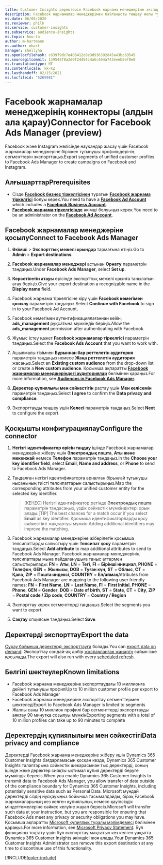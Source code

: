 ```yaml
---
title: Customer Insights деректерін Facebook жарнама менеджеріне экспорттау
description: Facebook жарнамалар менеджерімен байланысты теңшеу жолы туралы ақпарат.
ms.date: 06/05/2020
ms.reviewer: philk
ms.service: customer-insights
ms.subservice: audience-insights
ms.topic: how-to
author: m-hartmann
ms.author: mhart
manager: shellyha
ms.openlocfilehash: c839f9dc7e403412c0e3d936392d45a43bc63545
ms.sourcegitcommit: 139548f8a2d0f24d54c4a6c404a743eeeb8ef8e0
ms.translationtype: HT
ms.contentlocale: kk-KZ
ms.lasthandoff: 02/15/2021
ms.locfileid: "5269981"
---
```

# <a name="connector-for-facebook-ads-manager-preview"></a><span data-ttu-id="d4b27-103">Facebook жарнамалар менеджерінің коннекторы (алдын ала қарау)</span><span class="sxs-lookup"><span data-stu-id="d4b27-103">Connector for Facebook Ads Manager (preview)</span></span>

<span data-ttu-id="d4b27-104">Facebook және Instagram желісінде науқандар жасау үшін Facebook жарнамалар менеджеріне біріккен тұтынушы профильдерінің сегменттерін экспорттаңыз.</span><span class="sxs-lookup"><span data-stu-id="d4b27-104">Export segments of unified customer profiles to Facebook Ads Manager to create campaigns on Facebook and Instagram.</span></span>

## <a name="prerequisites"></a><span data-ttu-id="d4b27-105">Алғышарттар</span><span class="sxs-lookup"><span data-stu-id="d4b27-105">Prerequisites</span></span>

- <span data-ttu-id="d4b27-106">Сізде [**Facebook бизнес тіркелгісінен**](https://business.facebook.com/) тұратын [**Facebook жарнама тіркелгісі**](https://www.facebook.com/business/learn/lessons/step-by-step-ads-manager-account) болуы керек.</span><span class="sxs-lookup"><span data-stu-id="d4b27-106">You need to have a [**Facebook Ad Account**](https://www.facebook.com/business/learn/lessons/step-by-step-ads-manager-account) which includes a [**Facebook Business Account**](https://business.facebook.com/).</span></span>
- <span data-ttu-id="d4b27-107">[**Facebook жарнама тіркелгісінде**](https://www.facebook.com/business/learn/lessons/step-by-step-ads-manager-account) әкімші болуыңыз керек.</span><span class="sxs-lookup"><span data-stu-id="d4b27-107">You need to be an administrator on the [**Facebook Ad Account**](https://www.facebook.com/business/learn/lessons/step-by-step-ads-manager-account).</span></span>

## <a name="connect-to-facebook-ads-manager"></a><span data-ttu-id="d4b27-108">Facebook жарнамалар менеджеріне қосылу</span><span class="sxs-lookup"><span data-stu-id="d4b27-108">Connect to Facebook Ads Manager</span></span>

1. <span data-ttu-id="d4b27-109">**Әкімші** > **Экспорттық межелі орындар** тармағына өтіңіз.</span><span class="sxs-lookup"><span data-stu-id="d4b27-109">Go to **Admin** > **Export destinations**.</span></span>

1. <span data-ttu-id="d4b27-110">**Facebook жарнамалар менеджері** астынан **Орнату** параметрін таңдаңыз.</span><span class="sxs-lookup"><span data-stu-id="d4b27-110">Under **Facebook Ads Manager**, select **Set up**.</span></span>

1. <span data-ttu-id="d4b27-111">**Көрсетілетін атауы** өрісінде экспорттық межелі орынға танылатын атау беріңіз.</span><span class="sxs-lookup"><span data-stu-id="d4b27-111">Give your export destination a recognizable name in the **Display name** field.</span></span>

1. <span data-ttu-id="d4b27-112">Facebook жарнама тіркелгісіне кіру үшін **Facebook көмегімен қосылу** параметрін таңдаңыз.</span><span class="sxs-lookup"><span data-stu-id="d4b27-112">Select **Continue with Facebook** to sign in to your Facebook Ad Account.</span></span>

1. <span data-ttu-id="d4b27-113">Facebook көмегімен аутентификациялағаннан кейін, **ads_management** рұқсатына мүмкіндік беріңіз.</span><span class="sxs-lookup"><span data-stu-id="d4b27-113">Allow the **ads_management** permission after authenticating with Facebook.</span></span>

1. <span data-ttu-id="d4b27-114">Жұмыс істеу қажет **Facebook жарнамалар тіркелгісі** параметрін таңдаңыз.</span><span class="sxs-lookup"><span data-stu-id="d4b27-114">Select the **Facebook Ads Account** that you want to work with.</span></span>

1. <span data-ttu-id="d4b27-115">Ашылмалы тізімнен **Бұрыннан бар реттелетін аудитория** параметрін таңдаңыз немесе **Жаңа реттелетін аудитория** жасаңыз.</span><span class="sxs-lookup"><span data-stu-id="d4b27-115">Select an **Existing custom audience** from the drop-down list or create a **New custom audience**.</span></span> <span data-ttu-id="d4b27-116">Қосымша ақпаратты [**Facebook жарнамалар менеджеріндегі аудиториялар**](https://www.facebook.com/business/help/744354708981227?id=2469097953376494) бөлімінен қараңыз.</span><span class="sxs-lookup"><span data-stu-id="d4b27-116">For more information, see [**Audiences in Facebook Ads Manager**](https://www.facebook.com/business/help/744354708981227?id=2469097953376494).</span></span>

1. <span data-ttu-id="d4b27-117">**Деректер құпиялығы мен сәйкестігін** растау үшін **Мен келісемін** параметрін таңдаңыз.</span><span class="sxs-lookup"><span data-stu-id="d4b27-117">Select **I agree** to confirm the **Data privacy and compliance**.</span></span>

1. <span data-ttu-id="d4b27-118">Экспорттауды теңшеу үшін **Келесі** параметрін таңдаңыз.</span><span class="sxs-lookup"><span data-stu-id="d4b27-118">Select **Next** to configure the export.</span></span>

## <a name="configure-the-connector"></a><span data-ttu-id="d4b27-119">Қосқышты конфигурациялау</span><span class="sxs-lookup"><span data-stu-id="d4b27-119">Configure the connector</span></span>

1. <span data-ttu-id="d4b27-120">**Негізгі идентификатор өрісін таңдау** ішінде Facebook жарнамалар менеджеріне жіберу үшін **Электрондық пошта**, **Аты және мекенжай** немесе **Телефон** параметрін таңдаңыз.</span><span class="sxs-lookup"><span data-stu-id="d4b27-120">In the **Choose your key identifier field**, select **Email**, **Name and address**, or **Phone** to send to Facebook Ads Manager.</span></span>

1. <span data-ttu-id="d4b27-121">Таңдалған негізгі идентификаторға арналған бірыңғай тұтынушы нысанының тиісті төлсипаттарын салыстырыңыз.</span><span class="sxs-lookup"><span data-stu-id="d4b27-121">Map the corresponding attributes from your unified customer entity for the selected key identifier.</span></span>
   > <span data-ttu-id="d4b27-122">[КЕҢЕС] Негізгі идентификатор ретінде **Электрондық пошта** параметрін таңдасаңыз, үздік сәйкестік мүмкіндіктері орын алады.</span><span class="sxs-lookup"><span data-stu-id="d4b27-122">[TIP] The best chances for a match occur if you select **Email** as key identifier.</span></span> <span data-ttu-id="d4b27-123">Қосымша идентификаторларды қосу сәйкестікті жақсартуы мүмкін.</span><span class="sxs-lookup"><span data-stu-id="d4b27-123">Adding additional identifiers may improve the matching.</span></span>

1. <span data-ttu-id="d4b27-124">Facebook жарнамалар менеджеріне жіберілетін қосымша төлсипаттарды салыстыру үшін **Төлсипат қосу** параметрін таңдаңыз.</span><span class="sxs-lookup"><span data-stu-id="d4b27-124">Select **Add attribute** to map additional attributes to send to Facebook Ads Manager.</span></span> <span data-ttu-id="d4b27-125">Facebook жарнамалар менеджерінің төлсипаттары мына пайдаланушыға таныс аттармен салыстырылады: **FN** = **Аты**, **LN** = **Тегі**, **FI** = **Бірінші инициал**, **PHONE** = **Телефон**, **GEN** = **Жынысы**, **DOB** = **Туған күн**, **ST** = **Облыс**, **CT** = **Қала**, **ZIP** = **Пошта индексі**, **COUNTRY** = **Ел/аймақ**</span><span class="sxs-lookup"><span data-stu-id="d4b27-125">Attributes from Facebook Ads Manager are mapping to the following user friendly names: **FN** = **First Name**, **LN** = **Last Name**, **FI** = **First Initial**, **PHONE** = **Phone**, **GEN** = **Gender**, **DOB** = **Date of birth**, **ST** = **State**, **CT** = **City**, **ZIP** = **Postal code / Zip code**, **COUNTRY** = **Country / Region**</span></span>

1. <span data-ttu-id="d4b27-126">Экспорттау керек сегменттерді таңдаңыз.</span><span class="sxs-lookup"><span data-stu-id="d4b27-126">Select the segments you want to export.</span></span>

1. <span data-ttu-id="d4b27-127">**Сақтау** опциясын таңдаңыз.</span><span class="sxs-lookup"><span data-stu-id="d4b27-127">Select **Save**.</span></span>

## <a name="export-the-data"></a><span data-ttu-id="d4b27-128">Деректерді экспорттау</span><span class="sxs-lookup"><span data-stu-id="d4b27-128">Export the data</span></span>

<span data-ttu-id="d4b27-129">[Сұрау бойынша деректерді экспорттауға](export-destinations.md) болады.</span><span class="sxs-lookup"><span data-stu-id="d4b27-129">You can [export data on demand](export-destinations.md).</span></span> <span data-ttu-id="d4b27-130">Экспорттау сондай-ақ әрбір [жоспарланған жаңарту](system.md#schedule-tab) сайын іске қосылады.</span><span class="sxs-lookup"><span data-stu-id="d4b27-130">The export will also run with every [scheduled refresh](system.md#schedule-tab).</span></span>

## <a name="known-limitations"></a><span data-ttu-id="d4b27-131">Белгілі шектеулер</span><span class="sxs-lookup"><span data-stu-id="d4b27-131">Known limitations</span></span>

- <span data-ttu-id="d4b27-132">Facebook жарнама менеджеріне экспорттаудағы 10 миллионға дейінгі тұтынушы профилі</span><span class="sxs-lookup"><span data-stu-id="d4b27-132">Up to 10 million customer profile per export to Facebook Ads Manager</span></span> 
- <span data-ttu-id="d4b27-133">Facebook жарнама менеджеріне экспорттау сегменттермен шектеледі</span><span class="sxs-lookup"><span data-stu-id="d4b27-133">Export to Facebook Ads Manager is limited to segments</span></span>
- <span data-ttu-id="d4b27-134">Жалпы саны 10 миллион профилі бар сегменттерді экспорттауды аяқтау 90 минутқа созылуы мүмкін</span><span class="sxs-lookup"><span data-stu-id="d4b27-134">Exporting segments with a total of 10 million profiles can take up to 90 minutes to complete</span></span>

## <a name="data-privacy-and-compliance"></a><span data-ttu-id="d4b27-135">Деректердің құпиялылығы мен сәйкестігі</span><span class="sxs-lookup"><span data-stu-id="d4b27-135">Data privacy and compliance</span></span>

<span data-ttu-id="d4b27-136">Деректерді Facebook жарнама менеджеріне жіберу үшін Dynamics 365 Customer Insights бағдарламасын қосқан кезде, Dynamics 365 Customer Insights талаптарына сәйкестік шекарасынан тыс деректерді, соның ішінде жеке деректер сияқты ықтимал құпия деректерді беруге мүмкіндік бересіз.</span><span class="sxs-lookup"><span data-stu-id="d4b27-136">When you enable Dynamics 365 Customer Insights to transmit data to Facebook Ads Manager, you allow transfer of data outside of the compliance boundary for Dynamics 365 Customer Insights, including potentially sensitive data such as Personal Data.</span></span> <span data-ttu-id="d4b27-137">Microsoft мұндай деректерді сіздің нұсқауыңыз бойынша тасымалдайды, бірақ Facebook жарнамаларының кез келген құпиялылық немесе қауіпсіздік міндеттемелеріне сәйкес келуіне жауап бересіз.</span><span class="sxs-lookup"><span data-stu-id="d4b27-137">Microsoft will transfer such data at your instruction, but you are responsible for ensuring that Facebook Ads meet any privacy or security obligations you may have.</span></span> <span data-ttu-id="d4b27-138">Қосымша ақпаратты [Microsoft құпиялық туралы мәлімдемесі](https://go.microsoft.com/fwlink/?linkid=396732) бөлімінен қараңыз.</span><span class="sxs-lookup"><span data-stu-id="d4b27-138">For more information, see [Microsoft Privacy Statement](https://go.microsoft.com/fwlink/?linkid=396732).</span></span>
<span data-ttu-id="d4b27-139">Бұл функцияны тоқтату үшін бұл экспорттау мақсатын кез келген уақытта Dynamics 365 Customer Insights әкімшісі жоя алады.</span><span class="sxs-lookup"><span data-stu-id="d4b27-139">Your Dynamics 365 Customer Insights Administrator can remove this export destination at any time to discontinue use of this functionality.</span></span>


[!INCLUDE[footer-include](../includes/footer-banner.md)]